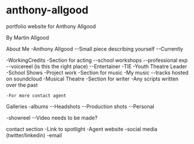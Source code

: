 # anthony-allgood
portfolio website for Anthony Allgood

By Martin Allgood



About Me
  -Anthony Allgood
    --Small piece describing yourself
    --Currently

  -WorkingCredits
    -Section for acting
      --school workshops
      --professional exp
      --voicereel (is this the right place)
      --Entertainer
  -TIE
    -Youth Theatre Leader
    -School Shows
    -Project work
  -Section for music
    -My music
      --tracks hosted on soundcloud
    -Musical Theatre
  -Section for writer
    -Any scripts written over the past

    -For more contact agent

Galleries
  -albums
    --Headshots
    --Production shots
    --Personal

  -showreel
    --Video needs to be made?

contact section
  -Link to spotlight
  -Agent website
  -social media (twitter/linkedin)
  -email
